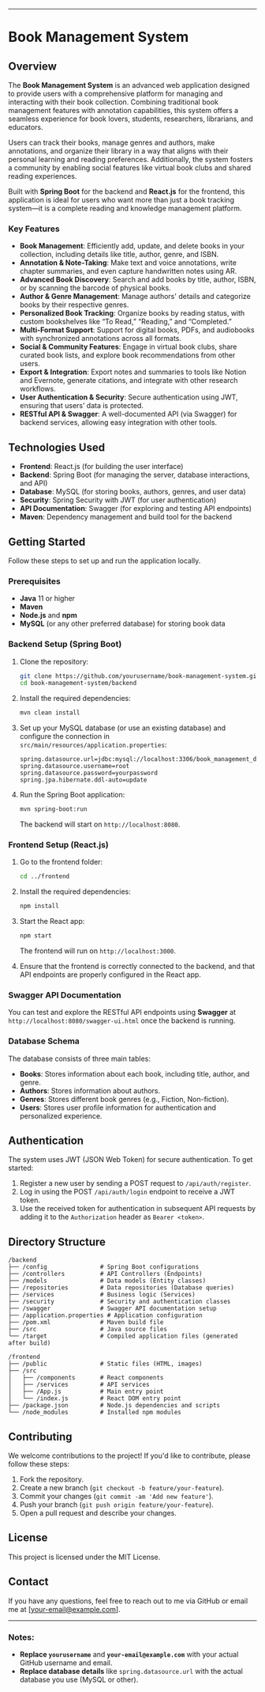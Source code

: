 

---

# Book Management System

## Overview

The **Book Management System** is an advanced web application designed to provide users with a comprehensive platform for managing and interacting with their book collection. Combining traditional book management features with annotation capabilities, this system offers a seamless experience for book lovers, students, researchers, librarians, and educators.

Users can track their books, manage genres and authors, make annotations, and organize their library in a way that aligns with their personal learning and reading preferences. Additionally, the system fosters a community by enabling social features like virtual book clubs and shared reading experiences.

Built with **Spring Boot** for the backend and **React.js** for the frontend, this application is ideal for users who want more than just a book tracking system—it is a complete reading and knowledge management platform.

### Key Features

- **Book Management**: Efficiently add, update, and delete books in your collection, including details like title, author, genre, and ISBN.
- **Annotation & Note-Taking**: Make text and voice annotations, write chapter summaries, and even capture handwritten notes using AR.
- **Advanced Book Discovery**: Search and add books by title, author, ISBN, or by scanning the barcode of physical books.
- **Author & Genre Management**: Manage authors' details and categorize books by their respective genres.
- **Personalized Book Tracking**: Organize books by reading status, with custom bookshelves like “To Read,” “Reading,” and “Completed.”
- **Multi-Format Support**: Support for digital books, PDFs, and audiobooks with synchronized annotations across all formats.
- **Social & Community Features**: Engage in virtual book clubs, share curated book lists, and explore book recommendations from other users.
- **Export & Integration**: Export notes and summaries to tools like Notion and Evernote, generate citations, and integrate with other research workflows.
- **User Authentication & Security**: Secure authentication using JWT, ensuring that users’ data is protected.
- **RESTful API & Swagger**: A well-documented API (via Swagger) for backend services, allowing easy integration with other tools.

## Technologies Used

- **Frontend**: React.js (for building the user interface)
- **Backend**: Spring Boot (for managing the server, database interactions, and API)
- **Database**: MySQL (for storing books, authors, genres, and user data)
- **Security**: Spring Security with JWT (for user authentication)
- **API Documentation**: Swagger (for exploring and testing API endpoints)
- **Maven**: Dependency management and build tool for the backend

## Getting Started

Follow these steps to set up and run the application locally.

### Prerequisites

- **Java** 11 or higher
- **Maven**
- **Node.js** and **npm**
- **MySQL** (or any other preferred database) for storing book data

### Backend Setup (Spring Boot)

1. Clone the repository:

   ```bash
   git clone https://github.com/yourusername/book-management-system.git
   cd book-management-system/backend
   ```

2. Install the required dependencies:

   ```bash
   mvn clean install
   ```

3. Set up your MySQL database (or use an existing database) and configure the connection in `src/main/resources/application.properties`:

   ```properties
   spring.datasource.url=jdbc:mysql://localhost:3306/book_management_db
   spring.datasource.username=root
   spring.datasource.password=yourpassword
   spring.jpa.hibernate.ddl-auto=update
   ```

4. Run the Spring Boot application:

   ```bash
   mvn spring-boot:run
   ```

   The backend will start on `http://localhost:8080`.

### Frontend Setup (React.js)

1. Go to the frontend folder:

   ```bash
   cd ../frontend
   ```

2. Install the required dependencies:

   ```bash
   npm install
   ```

3. Start the React app:

   ```bash
   npm start
   ```

   The frontend will run on `http://localhost:3000`.

4. Ensure that the frontend is correctly connected to the backend, and that API endpoints are properly configured in the React app.

### Swagger API Documentation

You can test and explore the RESTful API endpoints using **Swagger** at `http://localhost:8080/swagger-ui.html` once the backend is running.

### Database Schema

The database consists of three main tables:

- **Books**: Stores information about each book, including title, author, and genre.
- **Authors**: Stores information about authors.
- **Genres**: Stores different book genres (e.g., Fiction, Non-fiction).
- **Users**: Stores user profile information for authentication and personalized experience.

## Authentication

The system uses JWT (JSON Web Token) for secure authentication. To get started:

1. Register a new user by sending a POST request to `/api/auth/register`.
2. Log in using the POST `/api/auth/login` endpoint to receive a JWT token.
3. Use the received token for authentication in subsequent API requests by adding it to the `Authorization` header as `Bearer <token>`.

## Directory Structure

```
/backend
├── /config               # Spring Boot configurations
├── /controllers          # API Controllers (Endpoints)
├── /models               # Data models (Entity classes)
├── /repositories         # Data repositories (Database queries)
├── /services             # Business logic (Services)
├── /security             # Security and authentication classes
├── /swagger              # Swagger API documentation setup
├── /application.properties # Application configuration
├── /pom.xml              # Maven build file
├── /src                  # Java source files
└── /target               # Compiled application files (generated after build)

/frontend
├── /public               # Static files (HTML, images)
├── /src
│   ├── /components       # React components
│   ├── /services         # API services
│   ├── /App.js           # Main entry point
│   └── /index.js         # React DOM entry point
├── /package.json         # Node.js dependencies and scripts
└── /node_modules         # Installed npm modules
```

## Contributing

We welcome contributions to the project! If you'd like to contribute, please follow these steps:

1. Fork the repository.
2. Create a new branch (`git checkout -b feature/your-feature`).
3. Commit your changes (`git commit -am 'Add new feature'`).
4. Push your branch (`git push origin feature/your-feature`).
5. Open a pull request and describe your changes.

## License

This project is licensed under the MIT License.

## Contact

If you have any questions, feel free to reach out to me via GitHub or email me at [your-email@example.com].

---

### Notes:
- **Replace `yourusername`** and **`your-email@example.com`** with your actual GitHub username and email.
- **Replace database details** like `spring.datasource.url` with the actual database you use (MySQL or other).
